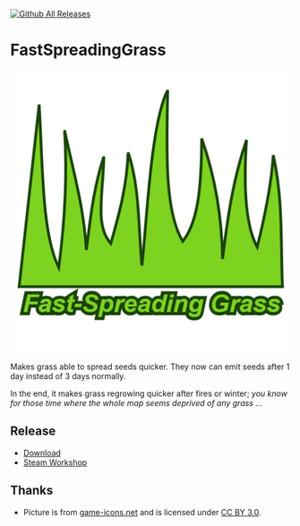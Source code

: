 [![Github All Releases](https://img.shields.io/github/downloads/atom/atom/total.svg)](https://github.com/kaptain-kavern/FastSpreadingGrass/releases/latest)

# FastSpreadingGrass
<p align="center"><img src="https://raw.githubusercontent.com/kaptain-kavern/FastSpreadingGrass/master/About/Preview.png" alt="Preview"/></p>
Makes grass able to spread seeds quicker. They now can emit seeds after 1 day instead of 3 days normally.

In the end, it makes grass regrowing quicker after fires or winter; *you know for those time where the whole map seems deprived of any grass ...*

## Release 
 
- [Download](https://github.com/kaptain-kavern/FastSpreadingGrass/releases/latest) 
- [Steam Workshop](http://steamcommunity.com/sharedfiles/filedetails/?id=1228372243) 

## Thanks
- Picture is from [game-icons.net](http://game-icons.net/) and is licensed under [CC BY 3.0](https://creativecommons.org/licenses/by/3.0/).
